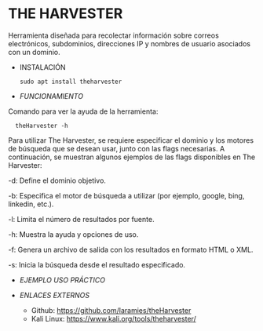 # **THE HARVESTER**

Herramienta diseñada para recolectar información sobre correos electrónicos, subdominios, direcciones IP y nombres de usuario asociados con un dominio.

- INSTALACIÓN

      sudo apt install theharvester

- *FUNCIONAMIENTO*

Comando para ver la ayuda de la herramienta:

      theHarvester -h

Para utilizar The Harvester, se requiere especificar el dominio y los motores de búsqueda que se desean usar, junto con las flags necesarias.
A continuación, se muestran algunos ejemplos de las flags disponibles en The Harvester:

-d: Define el dominio objetivo.

-b: Especifica el motor de búsqueda a utilizar (por ejemplo, google, bing, linkedin, etc.).

-l: Limita el número de resultados por fuente.

-h: Muestra la ayuda y opciones de uso.

-f: Genera un archivo de salida con los resultados en formato HTML o XML.

-s: Inicia la búsqueda desde el resultado especificado.


- *EJEMPLO USO PRÁCTICO*



- *ENLACES EXTERNOS*

  - Github: https://github.com/laramies/theHarvester
  - Kali Linux: https://www.kali.org/tools/theharvester/
